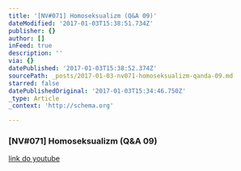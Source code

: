 ```yaml
---
title: '[NV#071] Homoseksualizm (Q&A 09)'
dateModified: '2017-01-03T15:38:51.734Z'
publisher: {}
author: []
inFeed: true
description: ''
via: {}
datePublished: '2017-01-03T15:38:52.374Z'
sourcePath: _posts/2017-01-03-nv071-homoseksualizm-qanda-09.md
starred: false
datePublishedOriginal: '2017-01-03T15:34:46.750Z'
_type: Article
_context: 'http://schema.org'

---
```

### \[NV\#071\] Homoseksualizm (Q&A 09)
[link do youtube][0]

[0]: https://www.youtube.com/watch?v=bEdvItaf3zM&t=2s
